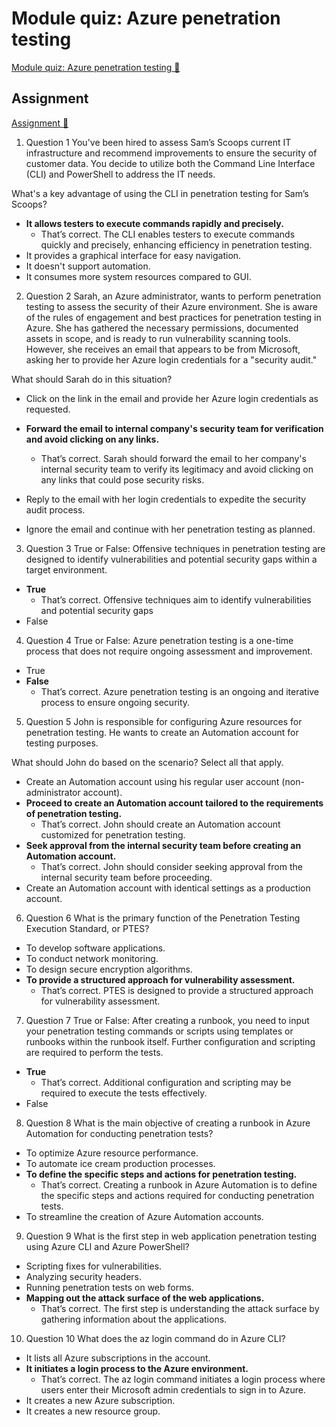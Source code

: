 # Module quiz: Azure penetration testing

[Module quiz: Azure penetration testing 🔗](https://www.coursera.org/learn/cybersecurity-tools-and-technologies/assignment-submission/EkKZH/module-quiz-azure-penetration-testing)

## Assignment

[Assignment 🔗](https://www.coursera.org/learn/cybersecurity-tools-and-technologies/assignment-submission/EkKZH/module-quiz-azure-penetration-testing/attempt)

1.  Question 1
    You've been hired to assess Sam’s Scoops current IT infrastructure and recommend improvements to ensure the security of customer data. You decide to utilize both the Command Line Interface (CLI) and PowerShell to address the IT needs.

What's a key advantage of using the CLI in penetration testing for Sam’s Scoops?

- **It allows testers to execute commands rapidly and precisely.**
  - That’s correct. The CLI enables testers to execute commands quickly and precisely, enhancing efficiency in penetration testing.
- It provides a graphical interface for easy navigation.
- It doesn't support automation.
- It consumes more system resources compared to GUI.

2. Question 2
   Sarah, an Azure administrator, wants to perform penetration testing to assess the security of their Azure environment. She is aware of the rules of engagement and best practices for penetration testing in Azure. She has gathered the necessary permissions, documented assets in scope, and is ready to run vulnerability scanning tools. However, she receives an email that appears to be from Microsoft, asking her to provide her Azure login credentials for a "security audit."

What should Sarah do in this situation?

- Click on the link in the email and provide her Azure login credentials as requested.

- **Forward the email to internal company's security team for verification and avoid clicking on any links.**
  - That’s correct. Sarah should forward the email to her company's internal security team to verify its legitimacy and avoid clicking on any links that could pose security risks.
- Reply to the email with her login credentials to expedite the security audit process.
- Ignore the email and continue with her penetration testing as planned.

3. Question 3
   True or False: Offensive techniques in penetration testing are designed to identify vulnerabilities and potential security gaps within a target environment.

- **True**
  - That’s correct. Offensive techniques aim to identify vulnerabilities and potential security gaps
- False

4. Question 4
   True or False: Azure penetration testing is a one-time process that does not require ongoing assessment and improvement.

- True
- **False**
  - That’s correct. Azure penetration testing is an ongoing and iterative process to ensure ongoing security.

5. Question 5
   John is responsible for configuring Azure resources for penetration testing. He wants to create an Automation account for testing purposes.

What should John do based on the scenario? Select all that apply.

- Create an Automation account using his regular user account (non-administrator account).
- **Proceed to create an Automation account tailored to the requirements of penetration testing.**
  - That’s correct. John should create an Automation account customized for penetration testing.
- **Seek approval from the internal security team before creating an Automation account.**
  - That’s correct. John should consider seeking approval from the internal security team before proceeding.
- Create an Automation account with identical settings as a production account.

6. Question 6
   What is the primary function of the Penetration Testing Execution Standard, or PTES?

- To develop software applications.
- To conduct network monitoring.
- To design secure encryption algorithms.
- **To provide a structured approach for vulnerability assessment.**
  - That’s correct. PTES is designed to provide a structured approach for vulnerability assessment.

7. Question 7
   True or False: After creating a runbook, you need to input your penetration testing commands or scripts using templates or runbooks within the runbook itself. Further configuration and scripting are required to perform the tests.

- **True**
  - That’s correct. Additional configuration and scripting may be required to execute the tests effectively.
- False

8. Question 8
   What is the main objective of creating a runbook in Azure Automation for conducting penetration tests?

- To optimize Azure resource performance.
- To automate ice cream production processes.
- **To define the specific steps and actions for penetration testing.**
  - That’s correct. Creating a runbook in Azure Automation is to define the specific steps and actions required for conducting penetration tests.
- To streamline the creation of Azure Automation accounts.

9. Question 9
   What is the first step in web application penetration testing using Azure CLI and Azure PowerShell?

- Scripting fixes for vulnerabilities.
- Analyzing security headers.
- Running penetration tests on web forms.
- **Mapping out the attack surface of the web applications.**
  - That’s correct. The first step is understanding the attack surface by gathering information about the applications.

10. Question 10
    What does the az login command do in Azure CLI?

- It lists all Azure subscriptions in the account.
- **It initiates a login process to the Azure environment.**
  - That’s correct. The az login command initiates a login process where users enter their Microsoft admin credentials to sign in to Azure.
- It creates a new Azure subscription.
- It creates a new resource group.
